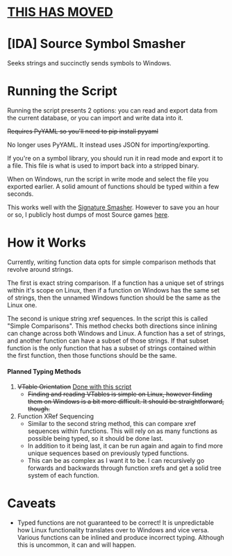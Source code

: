 # [THIS HAS MOVED](https://github.com/Scags/IDA-Scripts) #

# [IDA] Source Symbol Smasher
Seeks strings and succinctly sends symbols to Windows.

# Running the Script #

Running the script presents 2 options: you can read and export data from the current database, or you can import and write data into it.

~~Requires PyYAML so you'll need to pip install pyyaml~~

No longer uses PyYAML. It instead uses JSON for importing/exporting.

If you're on a symbol library, you should run it in read mode and export it to a file. This file is what is used to import back into a stripped binary.

When on Windows, run the script in write mode and select the file you exported earlier. A solid amount of functions should be typed within a few seconds.

This works well with the [Signature Smasher](https://github.com/Scags/IDA-Scripts#sigsmasherpy). However to save you an hour or so, I publicly host dumps of most Source games [here](https://brewcrew.tf/sigdump/).

# How it Works #

Currently, writing function data opts for simple comparison methods that revolve around strings.

The first is exact string comparison. If a function has a unique set of strings within it's scope on Linux, then if a function on Windows has the same set of strings, then the unnamed Windows function should be the same as the Linux one.

The second is unique string xref sequences. In the script this is called "Simple Comparisons". This method checks both directions since inlining can change across both Windows and Linux. A function has a set of strings, and another function can have a subset of those strings. If that subset function is the only function that has a subset of strings contained within the first function, then those functions should be the same. 

#### Planned Typing Methods ####

1. ~~VTable Orientation~~ [Done with this script](https://github.com/Scags/IDA-Scripts#vtable_iopy)
	- ~~Finding and reading VTables is simple on Linux, however finding them on Windows is a bit more difficult. It should be straightforward, though.~~ 
2. Function XRef Sequencing
	- Similar to the second string method, this can compare xref sequences within functions. This will rely on as many functions as possible being typed, so it should be done last.
	- In addition to it being last, it can be run again and again to find more unique sequences based on previously typed functions.
	- This can be as complex as I want it to be. I can recursively go forwards and backwards through function xrefs and get a solid tree system of each function.

# Caveats #

- Typed functions are not guaranteed to be correct! It is unpredictable how Linux functionality translates over to Windows and vice versa. Various functions can be inlined and produce incorrect typing. Although this is uncommon, it can and will happen.
